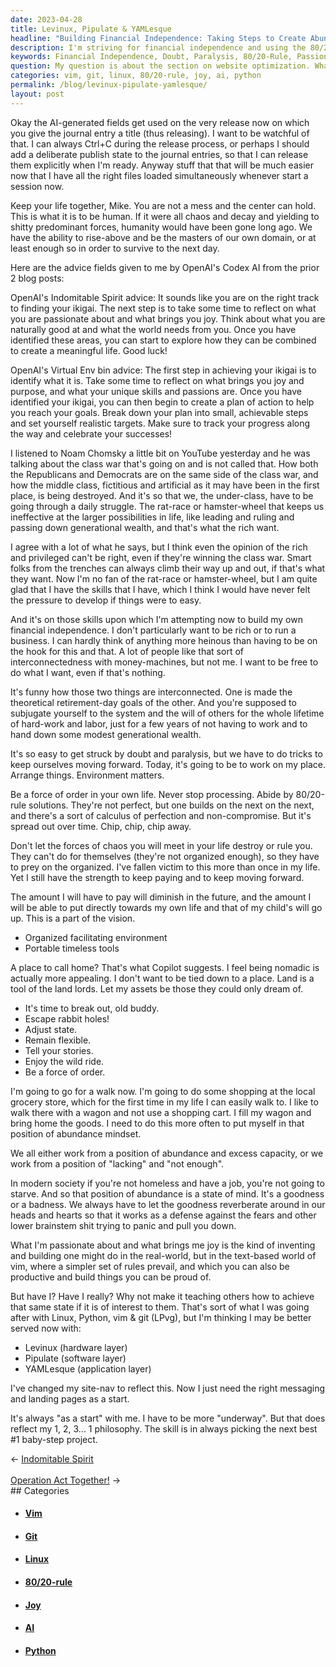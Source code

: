 ```yaml
---
date: 2023-04-28
title: Levinux, Pipulate & YAMLesque
headline: "Building Financial Independence: Taking Steps to Create Abundance and Order."
description: I'm striving for financial independence and using the 80/20-rule and OpenAI's Codex AI to create a plan of action to help me reach my goals. I'm breaking out of my old habits and focusing on inventing and building in the real and text-based world with Linux, Python, vim & git. I'm taking baby-steps to create a life of abundance and order.
keywords: Financial Independence, Doubt, Paralysis, 80/20-Rule, Passion, Joy, Plan of Action, OpenAI, Codex AI, Habits, Abundance, Order, Land Lords, Inventing, Building, Linux, Python, Vim, Git, Baby Steps
question: My question is about the section on website optimization. What are the best practices for optimizing a website to improve its ranking on search engine results pages?
categories: vim, git, linux, 80/20-rule, joy, ai, python
permalink: /blog/levinux-pipulate-yamlesque/
layout: post
---
```



Okay the AI-generated fields get used on the very release now on which you give
the journal entry a title (thus releasing). I want to be watchful of that. I
can always Ctrl+C during the release process, or perhaps I should add a
deliberate publish state to the journal entries, so that I can release them
explicitly when I'm ready. Anyway stuff that that will be much easier now that
I have all the right files loaded simultaneously whenever start a session now.

Keep your life together, Mike. You are not a mess and the center can hold. This
is what it is to be human. If it were all chaos and decay and yielding to
shitty predominant forces, humanity would have been gone long ago. We have the
ability to rise-above and be the masters of our own domain, or at least enough
so in order to survive to the next day.

Here are the advice fields given to me by OpenAI's Codex AI from the prior 2
blog posts:

OpenAI's Indomitable Spirit advice: It sounds like you are on the right track
to finding your ikigai. The next step is to take some time to reflect on what
you are passionate about and what brings you joy. Think about what you are
naturally good at and what the world needs from you. Once you have identified
these areas, you can start to explore how they can be combined to create a
meaningful life. Good luck!

OpenAI's Virtual Env bin advice: The first step in achieving your ikigai is to
identify what it is. Take some time to reflect on what brings you joy and
purpose, and what your unique skills and passions are. Once you have identified
your ikigai, you can then begin to create a plan of action to help you reach
your goals. Break down your plan into small, achievable steps and set yourself
realistic targets. Make sure to track your progress along the way and celebrate
your successes!

I listened to Noam Chomsky a little bit on YouTube yesterday and he was talking
about the class war that's going on and is not called that. How both the
Republicans and Democrats are on the same side of the class war, and how the
middle class, fictitious and artificial as it may have been in the first place,
is being destroyed. And it's so that we, the under-class, have to be going
through a daily struggle. The rat-race or hamster-wheel that keeps us
ineffective at the larger possibilities in life, like leading and ruling and
passing down generational wealth, and that's what the rich want.

I agree with a lot of what he says, but I think even the opinion of the rich
and privileged can't be right, even if they're winning the class war. Smart
folks from the trenches can always climb their way up and out, if that's what
they want. Now I'm no fan of the rat-race or hamster-wheel, but I am quite glad
that I have the skills that I have, which I think I would have never felt the
pressure to develop if things were to easy.

And it's on those skills upon which I'm attempting now to build my own
financial independence. I don't particularly want to be rich or to run a
business. I can hardly think of anything more heinous than having to be on the
hook for this and that. A lot of people like that sort of interconnectedness
with money-machines, but not me. I want to be free to do what I want, even if
that's nothing.

It's funny how those two things are interconnected. One is made the theoretical
retirement-day goals of the other. And you're supposed to subjugate yourself to
the system and the will of others for the whole lifetime of hard-work and
labor, just for a few years of not having to work and to hand down some modest
generational wealth.

It's so easy to get struck by doubt and paralysis, but we have to do tricks to
keep ourselves moving forward. Today, it's going to be to work on my place.
Arrange things. Environment matters.

Be a force of order in your own life. Never stop processing. Abide by
80/20-rule solutions. They're not perfect, but one builds on the next on the
next, and there's a sort of calculus of perfection and non-compromise. But it's
spread out over time. Chip, chip, chip away.

Don't let the forces of chaos you will meet in your life destroy or rule you.
They can't do for themselves (they're not organized enough), so they have to
prey on the organized. I've fallen victim to this more than once in my life.
Yet I still have the strength to keep paying and to keep moving forward.

The amount I will have to pay will diminish in the future, and the amount I
will be able to put directly towards my own life and that of my child's will go
up. This is a part of the vision.

- Organized facilitating environment
- Portable timeless tools

A place to call home? That's what Copilot suggests. I feel being nomadic is
actually more appealing. I don't want to be tied down to a place. Land is a
tool of the land lords. Let my assets be those they could only dream of.

- It's time to break out, old buddy.
- Escape rabbit holes!
- Adjust state.
- Remain flexible.
- Tell your stories.
- Enjoy the wild ride.
- Be a force of order.

I'm going to go for a walk now. I'm going to do some shopping at the local
grocery store, which for the first time in my life I can easily walk to. I like
to walk there with a wagon and not use a shopping cart. I fill my wagon and
bring home the goods. I need to do this more often to put myself in that
position of abundance mindset.

We all either work from a position of abundance and excess capacity, or we work
from a position of "lacking" and "not enough".

In modern society if you're not homeless and have a job, you're not going to
starve. And so that position of abundance is a state of mind. It's a goodness
or a badness. We always have to let the goodness reverberate around in our
heads and hearts so that it works as a defense against the fears and other
lower brainstem shit trying to panic and pull you down.

What I'm passionate about and what brings me joy is the kind of inventing and
building one might do in the real-world, but in the text-based world of vim,
where a simpler set of rules prevail, and which you can also be productive and
build things you can be proud of.

But have I? Have I really? Why not make it teaching others how to achieve that
same state if it is of interest to them. That's sort of what I was going after
with Linux, Python, vim & git (LPvg), but I'm thinking I may be better served
now with:

- Levinux (hardware layer)
- Pipulate (software layer)
- YAMLesque (application layer)

I've changed my site-nav to reflect this. Now I just need the right messaging
and landing pages as a start.

It's always "as a start" with me. I have to be more "underway". But that does
reflect my 1, 2, 3... 1 philosophy. The skill is in always picking the next
best #1 baby-step project.


<div class="arrow-links"><div class="post-nav-prev"><span class="arrow">&larr;&nbsp;</span><a href="/blog/indomitable-spirit/">Indomitable Spirit</a></div> &nbsp; <div class="post-nav-next"><a href="/blog/operation-act-together/">Operation Act Together!</a><span class="arrow">&nbsp;&rarr;</span></div></div>
## Categories

<ul>
<li><h4><a href='/vim/'>Vim</a></h4></li>
<li><h4><a href='/git/'>Git</a></h4></li>
<li><h4><a href='/linux/'>Linux</a></h4></li>
<li><h4><a href='/80-20-rule/'>80/20-rule</a></h4></li>
<li><h4><a href='/joy/'>Joy</a></h4></li>
<li><h4><a href='/ai/'>AI</a></h4></li>
<li><h4><a href='/python/'>Python</a></h4></li></ul>